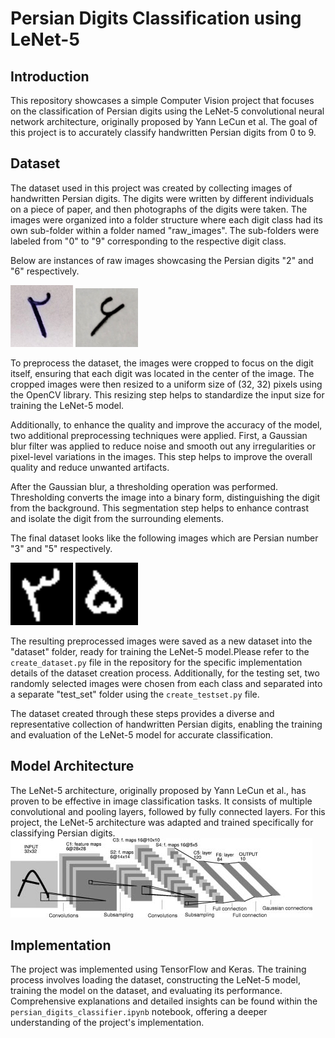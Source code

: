 # Persian Digits Classification using LeNet-5

## Introduction
This repository showcases a simple Computer Vision project that focuses on the classification of Persian digits using the LeNet-5 convolutional neural network architecture, originally proposed by Yann LeCun et al. The goal of this project is to accurately classify handwritten Persian digits from 0 to 9.

## Dataset
The dataset used in this project was created by collecting images of handwritten Persian digits. The digits were written by different individuals on a piece of paper, and then photographs of the digits were taken. The images were organized into a folder structure where each digit class had its own sub-folder within a folder named "raw_images". The sub-folders were labeled from "0" to "9" corresponding to the respective digit class.

Below are instances of raw images showcasing the Persian digits "2" and "6" respectively.

<p align="left">
  <img src="https://github.com/pirhooshyaran/persian-digits-classification-using-LeNet5/blob/master/raw_images/2/001.png" width="100" alt="Number 2">
  <img src="https://github.com/pirhooshyaran/persian-digits-classification-using-LeNet5/blob/master/raw_images/6/001.png" width="100" alt="Number 6">
</p>

To preprocess the dataset, the images were cropped to focus on the digit itself, ensuring that each digit was located in the center of the image. The cropped images were then resized to a uniform size of (32, 32) pixels using the OpenCV library. This resizing step helps to standardize the input size for training the LeNet-5 model.

Additionally, to enhance the quality and improve the accuracy of the model, two additional preprocessing techniques were applied. First, a Gaussian blur filter was applied to reduce noise and smooth out any irregularities or pixel-level variations in the images. This step helps to improve the overall quality and reduce unwanted artifacts.

After the Gaussian blur, a thresholding operation was performed. Thresholding converts the image into a binary form, distinguishing the digit from the background. This segmentation step helps to enhance contrast and isolate the digit from the surrounding elements.

The final dataset looks like the following images which are Persian number "3" and "5" respectively.

<p align="left">
  <img src="https://github.com/pirhooshyaran/persian-digits-classification-using-LeNet5/blob/master/dataset/3/001.png" width="100" alt="Number 2">
  <img src="https://github.com/pirhooshyaran/persian-digits-classification-using-LeNet5/blob/master/dataset/5/001.png" width="100" alt="Number 6">
</p>

The resulting preprocessed images were saved as a new dataset into the "dataset" folder, ready for training the LeNet-5 model.Please refer to the `create_dataset.py` file in the repository for the specific implementation details of the dataset creation process. Additionally, for the testing set, two randomly selected images were chosen from each class and separated into a separate "test_set" folder using the `create_testset.py` file.

The dataset created through these steps provides a diverse and representative collection of handwritten Persian digits, enabling the training and evaluation of the LeNet-5 model for accurate classification.

## Model Architecture
The LeNet-5 architecture, originally proposed by Yann LeCun et al., has proven to be effective in image classification tasks. It consists of multiple convolutional and pooling layers, followed by fully connected layers. For this project, the LeNet-5 architecture was adapted and trained specifically for classifying Persian digits.
![LeNet-5 Architecture](https://github.com/pirhooshyaran/persian-digits-classification-using-LeNet5/blob/master/images/LeNet5_architecture.png)

## Implementation
The project was implemented using TensorFlow and Keras. The training process involves loading the dataset, constructing the LeNet-5 model, training the model on the dataset, and evaluating its performance. Comprehensive explanations and detailed insights can be found within the `persian_digits_classifier.ipynb` notebook, offering a deeper understanding of the project's implementation.